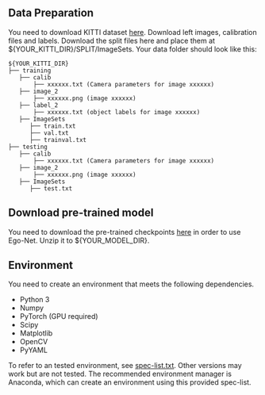 ## Data Preparation 
You need to download KITTI dataset [here](http://www.cvlibs.net/datasets/kitti/eval_object.php?obj_benchmark=3d). Download left images, calibration files and labels.
Download the split files here and place them at ${YOUR_KITTI_DIR}/SPLIT/ImageSets.
Your data folder should look like this:

   ```
   ${YOUR_KITTI_DIR}
   ├── training
      ├── calib
          ├── xxxxxx.txt (Camera parameters for image xxxxxx)
      ├── image_2
          ├── xxxxxx.png (image xxxxxx)
      ├── label_2
          ├── xxxxxx.txt (object labels for image xxxxxx)
      ├── ImageSets
         ├── train.txt
         ├── val.txt   
         ├── trainval.txt        
   ├── testing
      ├── calib
          ├── xxxxxx.txt (Camera parameters for image xxxxxx)
      ├── image_2
          ├── xxxxxx.png (image xxxxxx)
      ├── ImageSets
         ├── test.txt
   ```

## Download pre-trained model
You need to download the pre-trained checkpoints [here](https://drive.google.com/file/d/1JsVzw7HMfchxOXoXgvWG1I_bPRD1ierE/view?usp=sharing) in order to use Ego-Net. Unzip it to ${YOUR_MODEL_DIR}.

## Environment
You need to create an environment that meets the following dependencies. 

- Python 3
- Numpy 
- PyTorch (GPU required)
- Scipy
- Matplotlib
- OpenCV
- PyYAML

To refer to an tested environment, see [spec-list.txt](test). Other versions may work but are not tested.
The recommended environment manager is Anaconda, which can create an environment using this provided spec-list. 
